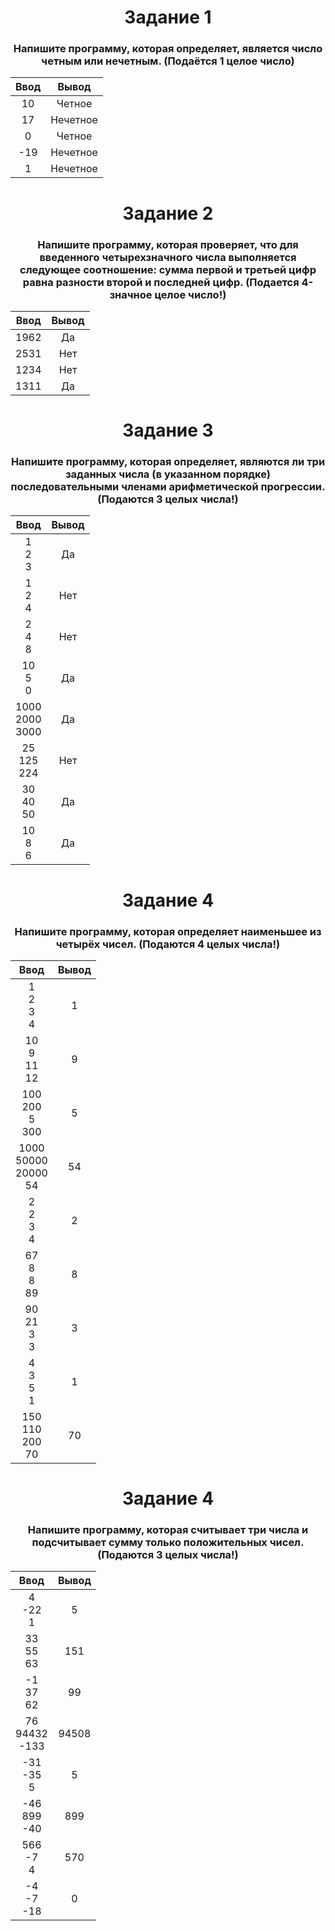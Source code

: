 <h1 align="center">Задание 1</h1>
<h3 align="center">Напишите программу, которая определяет, является число четным или нечетным. (Подаётся 1 целое число)</h3>
  
| Ввод   | Вывод    |
| :----: |:--------:|
|   10   | Четное   |
|   17   | Нечетное |
|    0   | Четное   |
|  -19   | Нечетное |
|    1   | Нечетное |


<h1 align="center">Задание 2</h1>
<h3 align="center">Напишите программу, которая проверяет, что для введенного четырехзначного числа выполняется следующее соотношение: сумма первой и третьей цифр равна разности второй и последней цифр. (Подается 4-значное целое число!)</h3>

| Ввод   | Вывод |
| :----: |:-----:|
| 1962   | Да    |
| 2531   | Нет   |
| 1234   | Нет   |
| 1311   | Да    |


<h1 align="center">Задание 3</h1>
<h3 align="center">Напишите программу, которая определяет, являются ли три заданных числа (в указанном порядке) последовательными членами арифметической прогрессии. (Подаются 3 целых числа!)</h3>

| Ввод   | Вывод |
| :----: |:-----:|
| 1<br />2<br />3   | Да    |
| 1<br />2<br />4   | Нет   |
| 2<br />4<br />8   | Нет   |
| 10<br />5<br />0   | Да    |
| 1000<br />2000<br />3000   | Да    |
| 25<br />125<br />224   | Нет    |
| 30<br />40<br />50   | Да    |
| 10<br />8<br />6   | Да    |


<h1 align="center">Задание 4</h1>
<h3 align="center">Напишите программу, которая определяет наименьшее из четырёх чисел. (Подаются 4 целых числа!)</h3>

| Ввод   | Вывод |
| :----: |:-----:|
| 1<br />2<br />3<br />4 | 1 |
| 10<br />9<br />11<br />12 | 9 |
| 100<br />200<br />5<br />300 | 5 |
| 1000<br />50000<br />20000<br />54 | 54 |
| 2<br />2<br />3<br />4 | 2 |
| 67<br />8<br />8<br />89 | 8 |
| 90<br />21<br />3<br />3 | 3 |
| 4<br />3<br />5<br />1 | 1 |
| 150<br />110<br />200<br />70 | 70 |


<h1 align="center">Задание 4</h1>
<h3 align="center">Напишите программу, которая считывает три числа и подсчитывает сумму только положительных чисел. (Подаются 3 целых числа!)</h3>

| Ввод   | Вывод |
| :----: |:-----:|
| 4<br />-22<br />1 | 5 |
| 33<br />55<br />63 | 151 |
| -1<br />37<br />62 | 99 |
| 76<br />94432<br />-133 | 94508 |
| -31<br />-35<br />5 | 5 |
| -46<br />899<br />-40 | 899 |
| 566<br />-7<br />4 | 570 |
| -4<br />-7<br />-18 | 0 |
